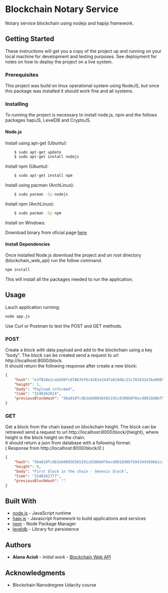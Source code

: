 # Blockchain Notary Service

Notary service blockchain using nodejs and hapijs framework.

## Getting Started

These instructions will get you a copy of the project up and running on your local machine for development and testing purposes. See deployment for notes on how to deploy the project on a live system.

### Prerequisites

This project was build on linux operational system using NodeJS, but once this package was installed it should work fine and all systems.

### Installing

To running the project is necessary to install node.js, npm and the follows packages hapiJS, LevelDB and CryptoJS.

#### Node.js

Install using apt-get (Ubuntu):

```bash
    $ sudo apt-get update
    $ sudo apt-get install nodejs
```
Install npm (Ubuntu):

```bash
    $ sudo apt-get install npm
```
Install using pacman (ArchLinux):

```bash
    $ sudo pacman -Sy nodejs
```
Install npm (ArchLinux):

```bash
    $ sudo pacman -Sy npm
```

Install on Windows:

Download binary from oficial page [here](https://nodejs.org/en/download/)


#### Install Dependencies

Once installed Node.js download the project and on root directory (blockchain_web_api) run the follow command.

```bash
npm install
```

This will install all the packages needed to run the application.

## Usage

Lauch application running:

```bash
node app.js
```

Use Curl or Postman to test the POST and GET methods.

### POST

Create a block with data payload and add to the blockchain using a key "body". The block can be created send a request to url http://localhost:8000/block.  
It should return the following response after create a new block:

```json
{
    "hash": "e3f020e2cda598fc6f8635f6c4261e244fa819dbc21c783432e3ba09853382ee",
    "height": 1,
    "body": "Payload informed",
    "time": "1540262814",
    "previousBlockHash": "50a010fcdb3eb08056565191c0306b076ecd8818d6bf584344369bb1c30e79a4"
}
```

### GET 

Get a block from the chain based on blockchain height. The block can be retrieved send a request to url http://localhost:8000/block/{height}, where height is the block height on the chain.  
It should return a json from database with a following format:  
( Response from http://localhost:8000/block/0 )

```json
{
    "hash": "50a010fcdb3eb08056565191c0306b076ecd8818d6bf584344369bb1c30e79a4",
    "height": 0,
    "body": "First block in the chain - Genesis block",
    "time": "1540262777",
    "previousBlockHash": ""
}
```


## Built With

* [node.js](https://nodejs.org/en/) - JavaScript runtime    
* [hapi.js](https://hapijs.com/) - Javascript framework to build applications and services
* [npm](https://www.npmjs.com/) - Node Package Manager
* [leveldb](http://leveldb.org/) - Library for persistence

## Authors

* **Alano Acioli** - *Initial work* - [Blockchain Web API](https://github.com/aarodrigues/blockchain_web_api)

## Acknowledgments

* Blockchain Nanodregree Udacity course

